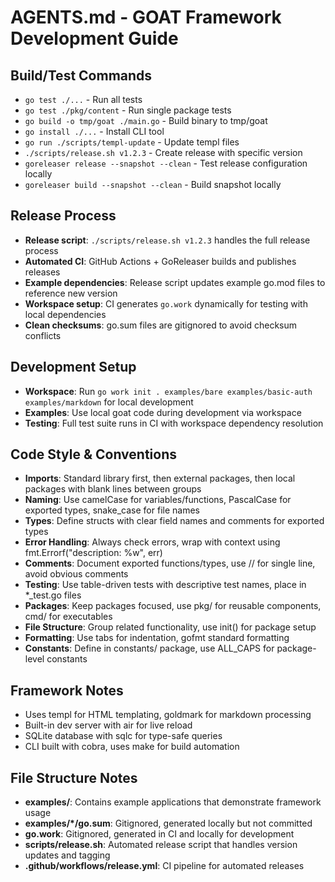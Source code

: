 # AGENTS.md - GOAT Framework Development Guide

## Build/Test Commands
- `go test ./...` - Run all tests
- `go test ./pkg/content` - Run single package tests  
- `go build -o tmp/goat ./main.go` - Build binary to tmp/goat
- `go install ./...` - Install CLI tool
- `go run ./scripts/templ-update` - Update templ files
- `./scripts/release.sh v1.2.3` - Create release with specific version
- `goreleaser release --snapshot --clean` - Test release configuration locally
- `goreleaser build --snapshot --clean` - Build snapshot locally

## Release Process
- **Release script**: `./scripts/release.sh v1.2.3` handles the full release process
- **Automated CI**: GitHub Actions + GoReleaser builds and publishes releases
- **Example dependencies**: Release script updates example go.mod files to reference new version
- **Workspace setup**: CI generates `go.work` dynamically for testing with local dependencies
- **Clean checksums**: go.sum files are gitignored to avoid checksum conflicts

## Development Setup
- **Workspace**: Run `go work init . examples/bare examples/basic-auth examples/markdown` for local development
- **Examples**: Use local goat code during development via workspace
- **Testing**: Full test suite runs in CI with workspace dependency resolution

## Code Style & Conventions
- **Imports**: Standard library first, then external packages, then local packages with blank lines between groups
- **Naming**: Use camelCase for variables/functions, PascalCase for exported types, snake_case for file names
- **Types**: Define structs with clear field names and comments for exported types
- **Error Handling**: Always check errors, wrap with context using fmt.Errorf("description: %w", err)
- **Comments**: Document exported functions/types, use // for single line, avoid obvious comments
- **Testing**: Use table-driven tests with descriptive test names, place in *_test.go files
- **Packages**: Keep packages focused, use pkg/ for reusable components, cmd/ for executables
- **File Structure**: Group related functionality, use init() for package setup
- **Formatting**: Use tabs for indentation, gofmt standard formatting
- **Constants**: Define in constants/ package, use ALL_CAPS for package-level constants

## Framework Notes
- Uses templ for HTML templating, goldmark for markdown processing
- Built-in dev server with air for live reload
- SQLite database with sqlc for type-safe queries
- CLI built with cobra, uses make for build automation

## File Structure Notes
- **examples/**: Contains example applications that demonstrate framework usage
- **examples/*/go.sum**: Gitignored, generated locally but not committed
- **go.work**: Gitignored, generated in CI and locally for development
- **scripts/release.sh**: Automated release script that handles version updates and tagging
- **.github/workflows/release.yml**: CI pipeline for automated releases
